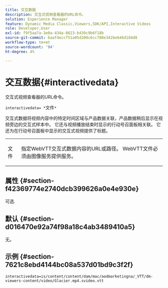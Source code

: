 ```yaml
---
title: 交互数据
description: 交互式视频查看器的URL命令。
solution: Experience Manager
feature: Dynamic Media Classic,Viewers,SDK/API,Interactive Videos
role: Developer,User
exl-id: f9f5aa7a-3e0a-434a-8623-b439c9b6f18b
source-git-commit: 6aaf4eccf51a05d200c6cc780e342be646d104d8
workflow-type: tm+mt
source-wordcount: '94'
ht-degree: 4%

---
```


# 交互数据{#interactivedata}

交互式视频查看器的URL命令。

`interactivedata= *`文件`*`

交互式数据将视频内容中的特定时间区域与产品数据关联，产品数据稍后显示在视频旁边的交互式样本中。 它还与视频播放结束时显示的行动号召面板相关联。 它还为在行动号召面板中显示的交互式视频提供了标题。

<table id="table_C616483932C2482CA9794DDD7313FD7C"> 
 <tbody> 
  <tr> 
   <td colname="col1"> <p> <span class="codeph"> <span class="varname">文件</span> </span> </p> </td> 
   <td colname="col2"> <p> 指定WebVTT交互式数据内容的URL或路径。 WebVTT文件必须由图像服务提供服务。 </p> </td> 
  </tr> 
 </tbody> 
</table>

## 属性 {#section-f42369774e2740dcb399626a0e4e930e}

可选.

## 默认 {#section-d016470e92a74f98a18c4ab3489410a5}

无。

## 示例 {#section-7621c8ebd4144bc08a537d01bd9c3f2f}

```
interactivedata=is/content/content/dam/mac/aodmarketingna/_VTT/dm-viewers-content/video/Glacier.mp4.svideo.vtt
```

